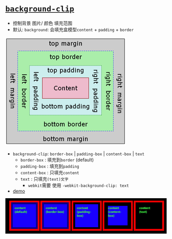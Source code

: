 # [`background-clip`](https://developer.mozilla.org/zh-CN/docs/Web/CSS/background-clip)

- 控制背景 图片/ 颜色 填充范围
- 默认: `background`: 会填充盒模型`content` + `padding` + `border`

![](./.assets/background-clip-2024-02-28-16-42-08.png)

- `background-clip`: `border-box` | `padding-box` | `content-box` | `text`
  - `border-box` : 填充到`border` (default)
  - `padding-box` : 填充到`padding`
  - `content-box` : 只填充`content`
  - `text` : 只填充`(text)文字`
    - `webkit`需要 使用 `-webkit-background-clip: text`
- [demo](https://ruihuag-demo.github.io/eg/background-clip.html)

[![](./.assets/background-clip-2024-02-28-17-02-06.png)](https://ruihuag-demo.github.io/eg/background-clip.html)
